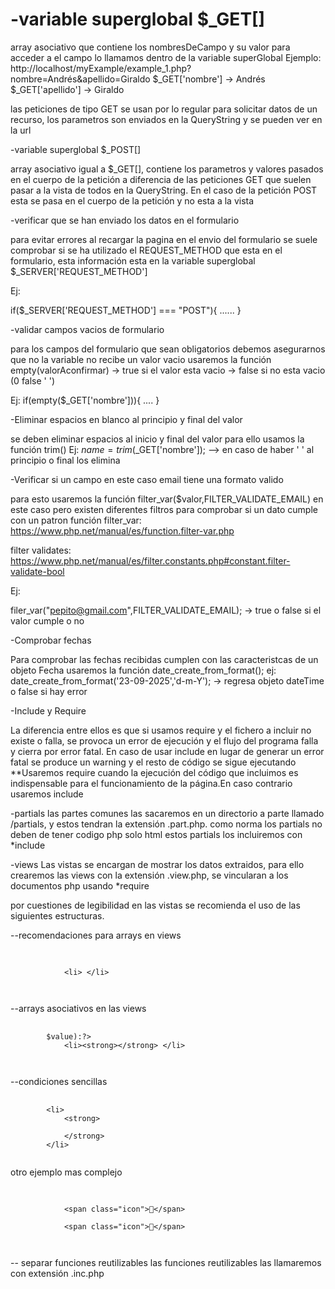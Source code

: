 <h1>-variable superglobal $_GET[]</h1>

array asociativo que contiene los nombresDeCampo y su valor
para acceder a el campo lo llamamos dentro de la variable superGlobal
Ejemplo:
http://localhost/myExample/example_1.php?nombre=Andrés&apellido=Giraldo
$_GET['nombre'] -> Andrés
$_GET['apellido'] -> Giraldo

las peticiones de tipo GET se usan por lo regular para solicitar
datos de un recurso, los parametros son enviados en la QueryString
y se pueden ver en la url

-variable superglobal $_POST[]

array asociativo igual a $_GET[], contiene los parametros y valores
pasados en el cuerpo de la petición a diferencia de las peticiones
GET que suelen pasar a la vista de todos en la QueryString. En el
caso de la petición POST esta se pasa en el cuerpo de la petición
y no esta a la vista

-verificar que se han enviado los datos en el formulario

para evitar errores al recargar la pagina en el envio del formulario
se suele comprobar si se ha utilizado el REQUEST_METHOD que 
esta en el formulario, esta información esta en la variable
superglobal $_SERVER['REQUEST_METHOD']

Ej:

if($_SERVER['REQUEST_METHOD'] === "POST"){
    ......
}

-validar campos vacios de formulario

para los campos del formulario que sean obligatorios
debemos asegurarnos que no la variable no recibe un valor
vacio usaremos la función 
empty(valorAconfirmar) -> true si el valor esta vacio
                       -> false si no esta vacio (0 false ' ')

Ej:
if(empty($_GET['nombre'])){
    ....
}

-Eliminar espacios en blanco al principio y final del valor

se deben eliminar espacios al inicio y final del valor
para ello usamos la función trim()
Ej:
$name=trim($_GET['nombre']); --> en caso de haber ' '
                                al principio o final los elimina


-Verificar si un campo en este caso email tiene una formato valido

para esto usaremos la función filter_var($valor,FILTER_VALIDATE_EMAIL)
en este caso pero existen diferentes filtros para 
comprobar si un dato cumple con un patron
función filter_var:
https://www.php.net/manual/es/function.filter-var.php

filter validates:
https://www.php.net/manual/es/filter.constants.php#constant.filter-validate-bool


Ej:

filer_var("pepito@gmail.com",FILTER_VALIDATE_EMAIL); 
                                                -> true o false 
                                                   si el valor
                                                   cumple o no

-Comprobar fechas

Para comprobar las fechas recibidas cumplen con las 
caracteristcas de un objeto  Fecha usaremos la función
date_create_from_format();
ej:
date_create_from_format('23-09-2025','d-m-Y'); -> regresa 
objeto dateTime o false si hay error

-Include y Require

La diferencia entre ellos es que si usamos require y el fichero
a incluir no existe o falla, se provoca un error de ejecución
y el flujo del programa falla y cierra por error fatal.
En caso de usar include en lugar de generar un error fatal se 
produce un warning y el resto de código se sigue ejecutando
**Usaremos require cuando la ejecución del código que incluimos
es indispensable para el funcionamiento de la página.En caso 
contrario usaremos include

-partials
las partes comunes las sacaremos en un directorio a parte llamado
/partials, y estos tendran la extensión .part.php.
como norma los partials no deben de tener codigo php solo html
estos partials los incluiremos con *include

-views
Las vistas se encargan de mostrar los datos extraidos,
para ello crearemos las views con la extensión .view.php,
se vincularan a los documentos php usando *require

por cuestiones de legibilidad en las vistas se recomienda
el uso de las siguientes estructuras.

--recomendaciones para arrays en views

<pre>
    <code>
        <?php foreach($frutas as $fruta):?>
            &lt;li&gt; <?=$fruta;?>&lt;/li&gt;
        <?php endforeach;?>
    </code>
</pre>

--arrays asociativos en las views
<pre>
    <code>
        <?php foreach($frutas as $key=>$value):?>
            &lt;li&gt;&lt;strong><?=$key;?>&lt;/strong&gt; <?=$value;?>&lt;/li&gt;
        <?php endforeach;?>
    </code>
</pre>

--condiciones sencillas

<pre>
    <code>
        &lt;li&gt;
            &lt;strong&gt;
                <?=$fruta['piel'] ? 'fina' : 'gruesa';?>
            &lt;/strong&gt;
        &lt;/li&gt;
    </code>
</pre>

otro ejemplo mas complejo

<pre>
    <code>
        <?php if($fruta['piel']):?>
            &lt;span class="icon"&gt;🥥&lt;/span&gt;
        <?php else:?>
            &lt;span class="icon"&gt;🍑&lt;/span&gt;
        <?php endif;?>
    </code>
</pre>

-- separar funciones reutilizables
las funciones reutilizables las llamaremos con extensión
.inc.php 

